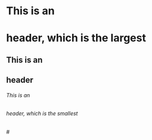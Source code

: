 
# This is an <h1> header, which is the largest
## This is an <h2> header
###### This is an <h6> header, which is the smallest
#<h2>
